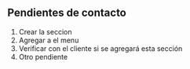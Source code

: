 ## Pendientes de contacto

1. Crear la seccion
2. Agregar a el menu
3. Verificar con el cliente si se agregará esta sección
4. Otro pendiente
